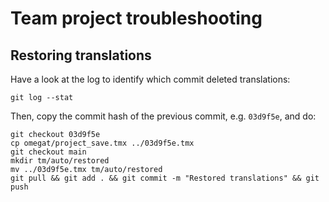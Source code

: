 # Team project troubleshooting

## Restoring translations

Have a look at the log to identify which commit deleted translations:

```git
git log --stat
```

Then, copy the commit hash of the previous commit, e.g. `03d9f5e`, and do:

```git
git checkout 03d9f5e
cp omegat/project_save.tmx ../03d9f5e.tmx
git checkout main
mkdir tm/auto/restored
mv ../03d9f5e.tmx tm/auto/restored 
git pull && git add . && git commit -m "Restored translations" && git push
```

